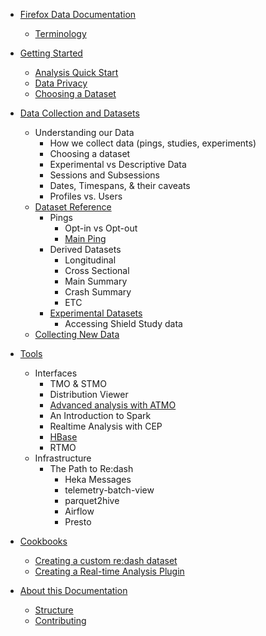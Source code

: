 * [Firefox Data Documentation](introduction.md)
  * [Terminology](concepts/terminology.md)
* [Getting Started](concepts/getting_started.md)
  * [Analysis Quick Start](concepts/analysis_intro.adoc)
  * [Data Privacy](/concepts/data_privacy.md)
  * [Choosing a Dataset](concepts/choosing_a_dataset.md)
* [Data Collection and Datasets](datasets/README.adoc)
  * Understanding our Data
    * How we collect data (pings, studies, experiments)
    * Choosing a dataset
    * Experimental vs Descriptive Data
    * Sessions and Subsessions
    * Dates, Timespans, & their caveats
    * Profiles vs. Users
  * [Dataset Reference](datasets/reference.md)
    * Pings
      * Opt-in vs Opt-out
      * [Main Ping](concepts/main_ping_intro.md)
    * Derived Datasets
      * Longitudinal
      * Cross Sectional
      * Main Summary
      * Crash Summary
      * ETC
    * [Experimental Datasets](concepts/experiment_intro.adoc)
      * Accessing Shield Study data
  * [Collecting New Data](datasets/new_data.md)
* [Tools](tools/README.adoc)
  * Interfaces
    * TMO & STMO
    * Distribution Viewer
    * [Advanced analysis with ATMO](concepts/advanced_analysis_with_atmo.adoc)
    * An Introduction to Spark
    * Realtime Analysis with CEP
    * [HBase](tools/hbase.md)
    * RTMO
  * Infrastructure
    * The Path to Re:dash
      * Heka Messages
      * telemetry-batch-view
      * parquet2hive
      * Airflow
      * Presto
* [Cookbooks](cookbooks/README.adoc)
  * [Creating a custom re:dash dataset](cookbooks/create_a_dataset.adoc)
  * [Creating a Real-time Analysis Plugin](cookbooks/realtime_analysis_plugin.md)


* [About this Documentation](meta/README.md)
  * [Structure](meta/structure.md)
  * [Contributing](meta/contributing.md)
